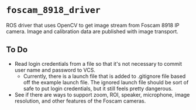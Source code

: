 # `foscam_8918_driver`

ROS driver that uses OpenCV to get image stream from Foscam 8918 IP camera.
Image and calibration data are published with image transport.

## To Do

* Read login credentials from a file so that it's not necessary to commit user name and password to VCS.
  * Currently, there is a launch file that is added to .gitignore file based off the example launch file.
    The ignored launch file should be sort of safe to put login credentials, but it still feels pretty dangerous.
* See if there are ways to support zoom, ROI, speaker, microphone, image resolution, and other features of the
  Foscam cameras.
